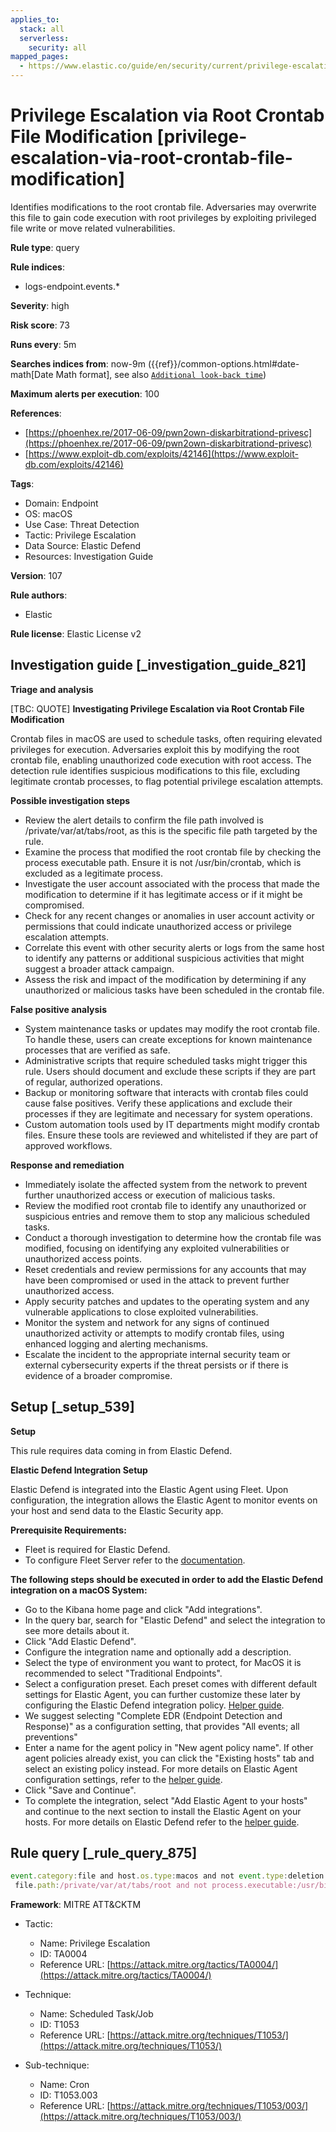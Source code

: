 ```yaml
---
applies_to:
  stack: all
  serverless:
    security: all
mapped_pages:
  - https://www.elastic.co/guide/en/security/current/privilege-escalation-via-root-crontab-file-modification.html
---
```


# Privilege Escalation via Root Crontab File Modification [privilege-escalation-via-root-crontab-file-modification]

Identifies modifications to the root crontab file. Adversaries may overwrite this file to gain code execution with root privileges by exploiting privileged file write or move related vulnerabilities.

**Rule type**: query

**Rule indices**:

* logs-endpoint.events.*

**Severity**: high

**Risk score**: 73

**Runs every**: 5m

**Searches indices from**: now-9m ({{ref}}/common-options.html#date-math[Date Math format], see also [`Additional look-back time`](docs-content://solutions/security/detect-and-alert/create-detection-rule.md#rule-schedule))

**Maximum alerts per execution**: 100

**References**:

* [https://phoenhex.re/2017-06-09/pwn2own-diskarbitrationd-privesc](https://phoenhex.re/2017-06-09/pwn2own-diskarbitrationd-privesc)
* [https://www.exploit-db.com/exploits/42146](https://www.exploit-db.com/exploits/42146)

**Tags**:

* Domain: Endpoint
* OS: macOS
* Use Case: Threat Detection
* Tactic: Privilege Escalation
* Data Source: Elastic Defend
* Resources: Investigation Guide

**Version**: 107

**Rule authors**:

* Elastic

**Rule license**: Elastic License v2

## Investigation guide [_investigation_guide_821]

**Triage and analysis**

[TBC: QUOTE]
**Investigating Privilege Escalation via Root Crontab File Modification**

Crontab files in macOS are used to schedule tasks, often requiring elevated privileges for execution. Adversaries exploit this by modifying the root crontab file, enabling unauthorized code execution with root access. The detection rule identifies suspicious modifications to this file, excluding legitimate crontab processes, to flag potential privilege escalation attempts.

**Possible investigation steps**

* Review the alert details to confirm the file path involved is /private/var/at/tabs/root, as this is the specific file path targeted by the rule.
* Examine the process that modified the root crontab file by checking the process executable path. Ensure it is not /usr/bin/crontab, which is excluded as a legitimate process.
* Investigate the user account associated with the process that made the modification to determine if it has legitimate access or if it might be compromised.
* Check for any recent changes or anomalies in user account activity or permissions that could indicate unauthorized access or privilege escalation attempts.
* Correlate this event with other security alerts or logs from the same host to identify any patterns or additional suspicious activities that might suggest a broader attack campaign.
* Assess the risk and impact of the modification by determining if any unauthorized or malicious tasks have been scheduled in the crontab file.

**False positive analysis**

* System maintenance tasks or updates may modify the root crontab file. To handle these, users can create exceptions for known maintenance processes that are verified as safe.
* Administrative scripts that require scheduled tasks might trigger this rule. Users should document and exclude these scripts if they are part of regular, authorized operations.
* Backup or monitoring software that interacts with crontab files could cause false positives. Verify these applications and exclude their processes if they are legitimate and necessary for system operations.
* Custom automation tools used by IT departments might modify crontab files. Ensure these tools are reviewed and whitelisted if they are part of approved workflows.

**Response and remediation**

* Immediately isolate the affected system from the network to prevent further unauthorized access or execution of malicious tasks.
* Review the modified root crontab file to identify any unauthorized or suspicious entries and remove them to stop any malicious scheduled tasks.
* Conduct a thorough investigation to determine how the crontab file was modified, focusing on identifying any exploited vulnerabilities or unauthorized access points.
* Reset credentials and review permissions for any accounts that may have been compromised or used in the attack to prevent further unauthorized access.
* Apply security patches and updates to the operating system and any vulnerable applications to close exploited vulnerabilities.
* Monitor the system and network for any signs of continued unauthorized activity or attempts to modify crontab files, using enhanced logging and alerting mechanisms.
* Escalate the incident to the appropriate internal security team or external cybersecurity experts if the threat persists or if there is evidence of a broader compromise.


## Setup [_setup_539]

**Setup**

This rule requires data coming in from Elastic Defend.

**Elastic Defend Integration Setup**

Elastic Defend is integrated into the Elastic Agent using Fleet. Upon configuration, the integration allows the Elastic Agent to monitor events on your host and send data to the Elastic Security app.

**Prerequisite Requirements:**

* Fleet is required for Elastic Defend.
* To configure Fleet Server refer to the [documentation](docs-content://reference/ingestion-tools/fleet/fleet-server.md).

**The following steps should be executed in order to add the Elastic Defend integration on a macOS System:**

* Go to the Kibana home page and click "Add integrations".
* In the query bar, search for "Elastic Defend" and select the integration to see more details about it.
* Click "Add Elastic Defend".
* Configure the integration name and optionally add a description.
* Select the type of environment you want to protect, for MacOS it is recommended to select "Traditional Endpoints".
* Select a configuration preset. Each preset comes with different default settings for Elastic Agent, you can further customize these later by configuring the Elastic Defend integration policy. [Helper guide](docs-content://solutions/security/configure-elastic-defend/configure-an-integration-policy-for-elastic-defend.md).
* We suggest selecting "Complete EDR (Endpoint Detection and Response)" as a configuration setting, that provides "All events; all preventions"
* Enter a name for the agent policy in "New agent policy name". If other agent policies already exist, you can click the "Existing hosts" tab and select an existing policy instead. For more details on Elastic Agent configuration settings, refer to the [helper guide](docs-content://reference/ingestion-tools/fleet/agent-policy.md).
* Click "Save and Continue".
* To complete the integration, select "Add Elastic Agent to your hosts" and continue to the next section to install the Elastic Agent on your hosts. For more details on Elastic Defend refer to the [helper guide](docs-content://solutions/security/configure-elastic-defend/install-elastic-defend.md).


## Rule query [_rule_query_875]

```js
event.category:file and host.os.type:macos and not event.type:deletion and
 file.path:/private/var/at/tabs/root and not process.executable:/usr/bin/crontab
```

**Framework**: MITRE ATT&CKTM

* Tactic:

    * Name: Privilege Escalation
    * ID: TA0004
    * Reference URL: [https://attack.mitre.org/tactics/TA0004/](https://attack.mitre.org/tactics/TA0004/)

* Technique:

    * Name: Scheduled Task/Job
    * ID: T1053
    * Reference URL: [https://attack.mitre.org/techniques/T1053/](https://attack.mitre.org/techniques/T1053/)

* Sub-technique:

    * Name: Cron
    * ID: T1053.003
    * Reference URL: [https://attack.mitre.org/techniques/T1053/003/](https://attack.mitre.org/techniques/T1053/003/)



